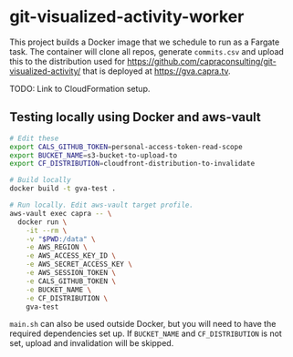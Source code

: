 # git-visualized-activity-worker

This project builds a Docker image that we schedule to run as a
Fargate task. The container will clone all repos, generate `commits.csv`
and upload this to the distribution used for
https://github.com/capraconsulting/git-visualized-activity/
that is deployed at https://gva.capra.tv.

TODO: Link to CloudFormation setup.

## Testing locally using Docker and aws-vault

```bash
# Edit these
export CALS_GITHUB_TOKEN=personal-access-token-read-scope
export BUCKET_NAME=s3-bucket-to-upload-to
export CF_DISTRIBUTION=cloudfront-distribution-to-invalidate

# Build locally
docker build -t gva-test .

# Run locally. Edit aws-vault target profile.
aws-vault exec capra -- \
  docker run \
    -it --rm \
    -v "$PWD:/data" \
    -e AWS_REGION \
    -e AWS_ACCESS_KEY_ID \
    -e AWS_SECRET_ACCESS_KEY \
    -e AWS_SESSION_TOKEN \
    -e CALS_GITHUB_TOKEN \
    -e BUCKET_NAME \
    -e CF_DISTRIBUTION \
    gva-test
```

`main.sh` can also be used outside Docker, but you will need to have the
required dependencies set up. If `BUCKET_NAME` and `CF_DISTRIBUTION` is
not set, upload and invalidation will be skipped.

